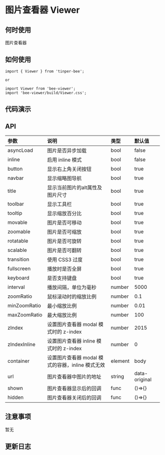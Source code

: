 # 图片查看器 Viewer

## 何时使用
图片查看器

## 如何使用
```
import { Viewer } from 'tinper-bee';

or

import Viewer from 'bee-viewer';
import 'bee-viewer/build/Viewer.css';

```

## 代码演示

## API


|参数|说明|类型|默认值|
|:---|:-----|:----|:------|
|asyncLoad|图片是否异步加载|bool|false|
|inline|启用 inline 模式|bool|false|
|button|显示右上角关闭按钮|bool|true|
|navbar|显示缩略图导航|bool|true|
|title|显示当前图片的alt属性及图片尺寸|bool|true|
|toolbar|显示工具栏|bool|true|
|tooltip|显示缩放百分比|bool|true|
|movable|图片是否可移动|bool|true|
|zoomable|图片是否可缩放|bool|true|
|rotatable|图片是否可旋转|bool|true|
|scalable|图片是否可翻转|bool|true|
|transition|使用 CSS3 过度|bool|true|
|fullscreen|播放时是否全屏|bool|true|
|keyboard|是否支持键盘|bool|true|
|interval|播放间隔，单位为毫秒|number|5000|
|zoomRatio|鼠标滚动时的缩放比例|number|0.1|
|minZoomRatio|最小缩放比例|number|0.01|
|maxZoomRatio|最大缩放比例|number|100|
|zIndex|设置图片查看器 modal 模式时的 z-index|number|2015|
|zIndexInline|设置图片查看器 inline 模式时的 z-index|number|0|
|container|设置图片查看器 modal 模式的容器，inline 模式无效|element|body|
|url|图片查看器中图片的地址|string|data-original|
|shown|图片查看器显示后的回调|func|()=>{}|
|hidden|图片查看器关闭后的回调|func|()=>{}|

## 注意事项

暂无

## 更新日志